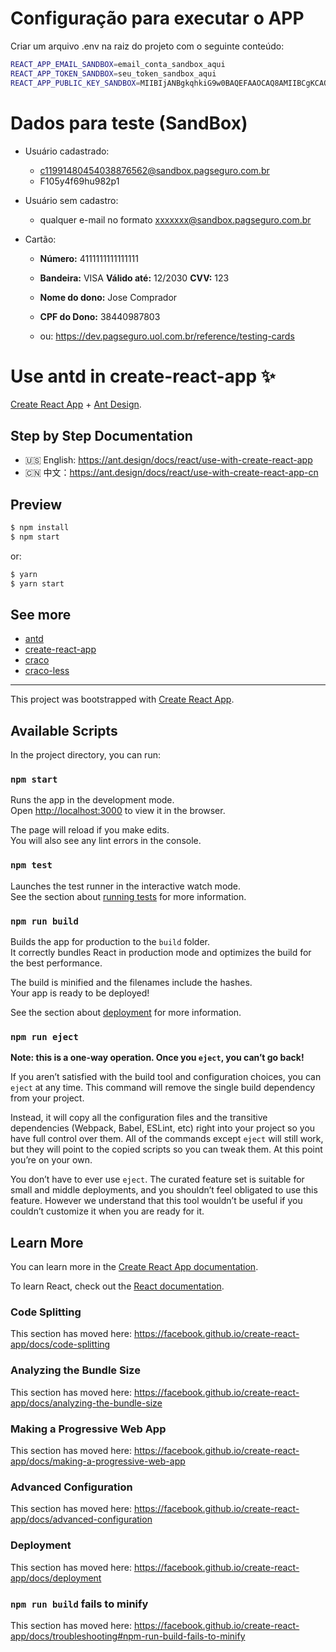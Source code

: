 # Configuração para executar o APP

Criar um arquivo .env na raiz do projeto com o seguinte conteúdo:

```bash
REACT_APP_EMAIL_SANDBOX=email_conta_sandbox_aqui
REACT_APP_TOKEN_SANDBOX=seu_token_sandbox_aqui
REACT_APP_PUBLIC_KEY_SANDBOX=MIIBIjANBgkqhkiG9w0BAQEFAAOCAQ8AMIIBCgKCAQEAr+ZqgD892U9/HXsa7XqBZUayPquAfh9xx4iwUbTSUAvTlmiXFQNTp0Bvt/5vK2FhMj39qSv1zi2OuBjvW38q1E374nzx6NNBL5JosV0+SDINTlCG0cmigHuBOyWzYmjgca+mtQu4WczCaApNaSuVqgb8u7Bd9GCOL4YJotvV5+81frlSwQXralhwRzGhj/A57CGPgGKiuPT+AOGmykIGEZsSD9RKkyoKIoc0OS8CPIzdBOtTQCIwrLn2FxI83Clcg55W8gkFSOS6rWNbG5qFZWMll6yl02HtunalHmUlRUL66YeGXdMDC2PuRcmZbGO5a/2tbVppW6mfSWG3NPRpgwIDAQAB
```

# Dados para teste (SandBox)

- Usuário cadastrado:
    - c11991480454038876562@sandbox.pagseguro.com.br
    - F105y4f69hu982p1

- Usuário sem cadastro:
    - qualquer e-mail no formato xxxxxxx@sandbox.pagseguro.com.br
    
- Cartão:
    - **Número:** 4111111111111111
    - **Bandeira:** VISA **Válido até:** 12/2030 **CVV:** 123
    - **Nome do dono:** Jose Comprador
    - **CPF do Dono:** 38440987803

    - ou: https://dev.pagseguro.uol.com.br/reference/testing-cards

# Use antd in create-react-app ✨

[Create React App](https://facebook.github.io/create-react-app/) + [Ant Design](https://ant.design).

## Step by Step Documentation

- 🇺🇸 English: https://ant.design/docs/react/use-with-create-react-app
- 🇨🇳 中文：https://ant.design/docs/react/use-with-create-react-app-cn

## Preview

```bash
$ npm install
$ npm start
```

or:

```bash
$ yarn
$ yarn start
```

## See more

- [antd](http://github.com/ant-design/ant-design/)
- [create-react-app](https://github.com/facebookincubator/create-react-app)
- [craco](https://github.com/gsoft-inc/craco)
- [craco-less](https://github.com/DocSpring/craco-less)

---

This project was bootstrapped with [Create React App](https://github.com/facebook/create-react-app).

## Available Scripts

In the project directory, you can run:

### `npm start`

Runs the app in the development mode.<br>
Open [http://localhost:3000](http://localhost:3000) to view it in the browser.

The page will reload if you make edits.<br>
You will also see any lint errors in the console.

### `npm test`

Launches the test runner in the interactive watch mode.<br>
See the section about [running tests](https://facebook.github.io/create-react-app/docs/running-tests) for more information.

### `npm run build`

Builds the app for production to the `build` folder.<br>
It correctly bundles React in production mode and optimizes the build for the best performance.

The build is minified and the filenames include the hashes.<br>
Your app is ready to be deployed!

See the section about [deployment](https://facebook.github.io/create-react-app/docs/deployment) for more information.

### `npm run eject`

**Note: this is a one-way operation. Once you `eject`, you can’t go back!**

If you aren’t satisfied with the build tool and configuration choices, you can `eject` at any time. This command will remove the single build dependency from your project.

Instead, it will copy all the configuration files and the transitive dependencies (Webpack, Babel, ESLint, etc) right into your project so you have full control over them. All of the commands except `eject` will still work, but they will point to the copied scripts so you can tweak them. At this point you’re on your own.

You don’t have to ever use `eject`. The curated feature set is suitable for small and middle deployments, and you shouldn’t feel obligated to use this feature. However we understand that this tool wouldn’t be useful if you couldn’t customize it when you are ready for it.

## Learn More

You can learn more in the [Create React App documentation](https://facebook.github.io/create-react-app/docs/getting-started).

To learn React, check out the [React documentation](https://reactjs.org/).

### Code Splitting

This section has moved here: https://facebook.github.io/create-react-app/docs/code-splitting

### Analyzing the Bundle Size

This section has moved here: https://facebook.github.io/create-react-app/docs/analyzing-the-bundle-size

### Making a Progressive Web App

This section has moved here: https://facebook.github.io/create-react-app/docs/making-a-progressive-web-app

### Advanced Configuration

This section has moved here: https://facebook.github.io/create-react-app/docs/advanced-configuration

### Deployment

This section has moved here: https://facebook.github.io/create-react-app/docs/deployment

### `npm run build` fails to minify

This section has moved here: https://facebook.github.io/create-react-app/docs/troubleshooting#npm-run-build-fails-to-minify
